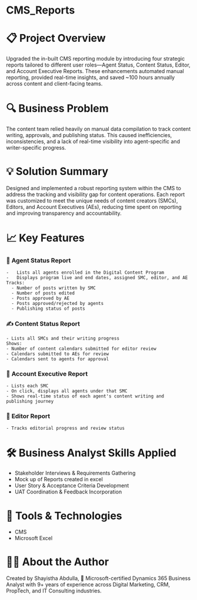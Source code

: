 # CMS_Reports

# 📋 Project Overview
Upgraded the in-built CMS reporting module by introducing four strategic reports tailored to different user roles—Agent Status, Content Status, Editor, and Account Executive Reports. These enhancements automated manual reporting, provided real-time insights, and saved ~100 hours annually across content and client-facing teams.

# 🔍 Business Problem
The content team relied heavily on manual data compilation to track content writing, approvals, and publishing status. This caused inefficiencies, inconsistencies, and a lack of real-time visibility into agent-specific and writer-specific progress.

# 💡 Solution Summary
Designed and implemented a robust reporting system within the CMS to address the tracking and visibility gap for content operations. Each report was customized to meet the unique needs of content creators (SMCs), Editors, and Account Executives (AEs), reducing time spent on reporting and improving transparency and accountability.

# 📈 Key Features
 ### 📑 **Agent Status Report**
    -   Lists all agents enrolled in the Digital Content Program
    -   Displays program live and end dates, assigned SMC, editor, and AE
    Tracks:
      - Number of posts written by SMC
      - Number of posts edited
      - Posts approved by AE
      - Posts approved/rejected by agents
      - Publishing status of posts

  ### ✍️ **Content Status Report**
    - Lists all SMCs and their writing progress
    Shows:
    - Number of content calendars submitted for editor review
    - Calendars submitted to AEs for review
    - Calendars sent to agents for approval

  ### 👤 **Account Executive Report**
    - Lists each SMC
    - On click, displays all agents under that SMC
    - Shows real-time status of each agent's content writing and publishing journey

  ### 🧾 **Editor Report** 
    - Tracks editorial progress and review status 

# 🛠️ Business Analyst Skills Applied
- Stakeholder Interviews & Requirements Gathering
- Mock up of Reports created in excel
- User Story & Acceptance Criteria Development
- UAT Coordination & Feedback Incorporation

# 🧰 Tools & Technologies
- CMS
- Microsoft Excel 

# 👩‍💻 About the Author
Created by Shayistha Abdulla, 💠 Microsoft-certified Dynamics 365 Business Analyst with 9+ years of experience across Digital Marketing, CRM, PropTech, and IT Consulting industries.
